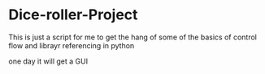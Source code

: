 # Dice-roller-Project

This is just a script for me to get the hang of some of the basics of control flow and librayr referencing in python

one day it will get a GUI

